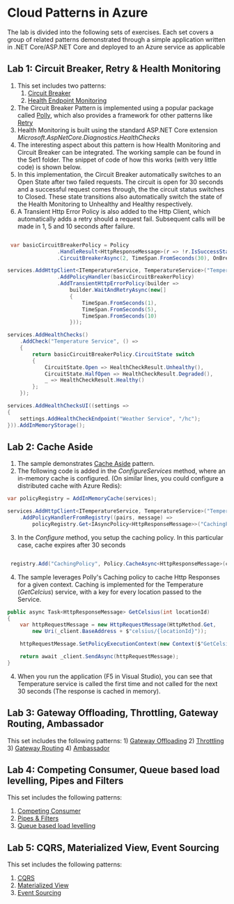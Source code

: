 # Cloud Patterns in Azure

The lab is divided into the following sets of exercises. Each set covers a group of related patterns demonstrated through a simple application written in .NET Core/ASP.NET Core and deployed to an Azure service as applicable

## Lab 1: Circuit Breaker, Retry & Health Monitoring

1) This set includes two patterns:
   1) [Circuit Breaker](https://docs.microsoft.com/en-us/azure/architecture/patterns/circuit-breaker)
   2) [Health Endpoint Monitoring](https://docs.microsoft.com/en-us/azure/architecture/patterns/health-endpoint-monitoring)
2) The Circuit Breaker Pattern is implemented using a popular package called [Polly](https://github.com/App-vNext/Polly), which also provides a framework for other patterns like [Retry](https://docs.microsoft.com/en-us/azure/architecture/patterns/retry)
3) Health Monitoring is built using the standard ASP.NET Core extension *Microsoft.AspNetCore.Diagnostics.HealthChecks*
4) The interesting aspect about this pattern is how Health Monitoring and Circuit Breaker can be integrated. The working sample can be found in the Set1 folder. The snippet of code of how this works (with very little code) is shown below.
5) In this implementation, the Circuit Breaker automatically switches to an Open State after two failed requests. The circuit is open for 30 seconds and a successful request comes through, the the circuit status switches to Closed. These state transitions also automatically switch the state of the Health Monitoring to Unhealthy and Healthy respectively.
6) A Transient Http Error Policy is also added to the Http Client, which automatically adds a retry should a request fail. Subsequent calls will be made in 1, 5 and 10 seconds after failure.

```csharp

 var basicCircuitBreakerPolicy = Policy
                .HandleResult<HttpResponseMessage>(r => !r.IsSuccessStatusCode)
                .CircuitBreakerAsync(2, TimeSpan.FromSeconds(30), OnBreak, OnReset, OnHalfOpen);

services.AddHttpClient<ITemperatureService, TemperatureService>("TemperatureService")
                .AddPolicyHandler(basicCircuitBreakerPolicy)
                .AddTransientHttpErrorPolicy(builder =>
                    builder.WaitAndRetryAsync(new[]
                    {
                        TimeSpan.FromSeconds(1),
                        TimeSpan.FromSeconds(5),
                        TimeSpan.FromSeconds(10)
                    }));     

services.AddHealthChecks()
    .AddCheck("Temperature Service", () =>
    {
        return basicCircuitBreakerPolicy.CircuitState switch
        {
            CircuitState.Open => HealthCheckResult.Unhealthy(),
            CircuitState.HalfOpen => HealthCheckResult.Degraded(),
            _ => HealthCheckResult.Healthy()
        };
    });

services.AddHealthChecksUI((settings =>
{
    settings.AddHealthCheckEndpoint("Weather Service", "/hc");
})).AddInMemoryStorage();     

```

## Lab 2: Cache Aside

1) The sample demonstrates [Cache Aside](https://docs.microsoft.com/en-us/azure/architecture/patterns/cache-aside) pattern. 
2) The following code is added in the *ConfigureServices* method, where an in-memory cache is configured. (On similar lines, you could configure a distributed cache with Azure Redis):

```csharp
var policyRegistry = AddInMemoryCache(services);

services.AddHttpClient<ITemperatureService, TemperatureService>("TemperatureService")
    .AddPolicyHandlerFromRegistry((pairs, message) => 
        policyRegistry.Get<IAsyncPolicy<HttpResponseMessage>>("CachingPolicy"));

```

3) In the *Configure* method, you setup the caching policy. In this particular case, cache expires after 30 seconds

```csharp

 registry.Add("CachingPolicy", Policy.CacheAsync<HttpResponseMessage>(cacheProvider, TimeSpan.FromSeconds(30)));

```

4) The sample leverages Polly's Caching policy to cache Http Responses for a given context. Caching is implemented for the Temperature (*GetCelcius*) service, with a key for every location passed to the Service.

```csharp
public async Task<HttpResponseMessage> GetCelsius(int locationId)
{
    var httpRequestMessage = new HttpRequestMessage(HttpMethod.Get,
        new Uri(_client.BaseAddress + $"celsius/{locationId}"));

    httpRequestMessage.SetPolicyExecutionContext(new Context($"GetCelsius-{locationId}"));

    return await _client.SendAsync(httpRequestMessage);
}


```

4) When you run the application (F5 in Visual Studio), you can see that Temperature service is called the first time and not called for the next 30 seconds (The response is cached in memory).
   

## Lab 3: Gateway Offloading, Throttling, Gateway Routing, Ambassador

This set includes the following patterns:
    1) [Gateway Offloading](https://docs.microsoft.com/en-us/azure/architecture/patterns/gateway-offloading)
    2) [Throttling](https://docs.microsoft.com/en-us/azure/architecture/patterns/throttling)
    3) [Gateway Routing](https://docs.microsoft.com/en-us/azure/architecture/patterns/gateway-routing)
    4) [Ambassador](https://docs.microsoft.com/en-us/azure/architecture/patterns/ambassador)


## Lab 4: Competing Consumer, Queue based load levelling, Pipes and Filters

This set includes the following patterns:
   1) [Competing Consumer](https://docs.microsoft.com/en-us/azure/architecture/patterns/competing-consumers)
   2) [Pipes & Filters](https://docs.microsoft.com/en-us/azure/architecture/patterns/pipes-and-filters)
   3) [Queue based load levelling](https://docs.microsoft.com/en-us/azure/architecture/patterns/queue-based-load-leveling)

## Lab 5: CQRS, Materialized View, Event Sourcing

This set includes the following patterns:
   1) [CQRS](https://docs.microsoft.com/en-us/azure/architecture/patterns/cqrs)
   2) [Materialized View](https://docs.microsoft.com/en-us/azure/architecture/patterns/materialized-view)
   3) [Event Sourcing](https://docs.microsoft.com/en-us/azure/architecture/patterns/event-sourcing)

